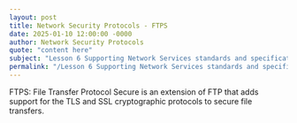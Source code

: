 ```yaml
---
layout: post
title: Network Security Protocols - FTPS
date: 2025-01-10 12:00:00 -0000
author: Network Security Protocols
quote: "content here"
subject: "Lesson 6 Supporting Network Services standards and specifications"
permalink: "/Lesson 6 Supporting Network Services standards and specifications/Network Security Protocols/Network Security Protocols - FTPS"
---
```


FTPS: File Transfer Protocol Secure is an extension of FTP that adds support for the TLS and SSL cryptographic protocols to secure file transfers.

